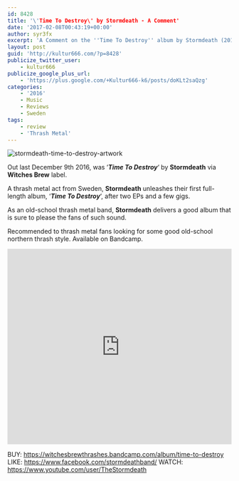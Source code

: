 ```yaml
---
id: 8428
title: '\'Time To Destroy\' by Stormdeath - A Comment'
date: '2017-02-08T00:43:19+00:00'
author: syr3fx
excerpt: 'A Comment on the ''Time To Destroy'' album by Stormdeath (2016).'
layout: post
guid: 'http://kultur666.com/?p=8428'
publicize_twitter_user:
    - kultur666
publicize_google_plus_url:
    - 'https://plus.google.com/+Kultur666-k6/posts/doKLt2saQzg'
categories:
    - '2016'
    - Music
    - Reviews
    - Sweden
tags:
    - review
    - 'Thrash Metal'
---
```


![stormdeath-time-to-destroy-artwork](http://localhost:8080/wp-content/uploads/2017/02/stormdeath-time-to-destroy-artwork.jpg)

Out last December 9th 2016, was ‘***Time To Destroy***‘ by **Stormdeath** via **Witches Brew** label.

A thrash metal act from Sweden, **Stormdeath** unleashes their first full-length album, ‘***Time To Destroy***‘, after two EPs and a few gigs.

As an old-school thrash metal band, **Stormdeath** delivers a good album that is sure to please the fans of such sound.

Recommended to thrash metal fans looking for some good old-school northern thrash style. Available on Bandcamp.

<iframe style="border: 0; width: 100%; height: 439px;" src="https://bandcamp.com/EmbeddedPlayer/album=1538246338/size=large/bgcol=333333/linkcol=e99708/tracklist=false/transparent=true/" seamless></iframe>

BUY: <https://witchesbrewthrashes.bandcamp.com/album/time-to-destroy>
LIKE: <https://www.facebook.com/stormdeathband/>
WATCH: <https://www.youtube.com/user/TheStormdeath>